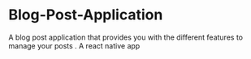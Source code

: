 # Blog-Post-Application
A blog post application that provides you with the different features to manage your posts .
A react native app
